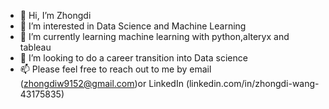 - 👋 Hi, I’m Zhongdi
- 👀 I’m interested in Data Science and Machine Learning
- 🌱 I’m currently learning machine learning with python,alteryx and tableau
- 💞️ I’m looking to do a career transition into Data science
- 📫 Please feel free to reach out to me by email (zhongdiw9152@gmail.com)or LinkedIn (linkedin.com/in/zhongdi-wang-43175835)

<!---
Lucaswang6666/Lucaswang6666 is a ✨ special ✨ repository because its `README.md` (this file) appears on your GitHub profile.
You can click the Preview link to take a look at your changes.
--->
